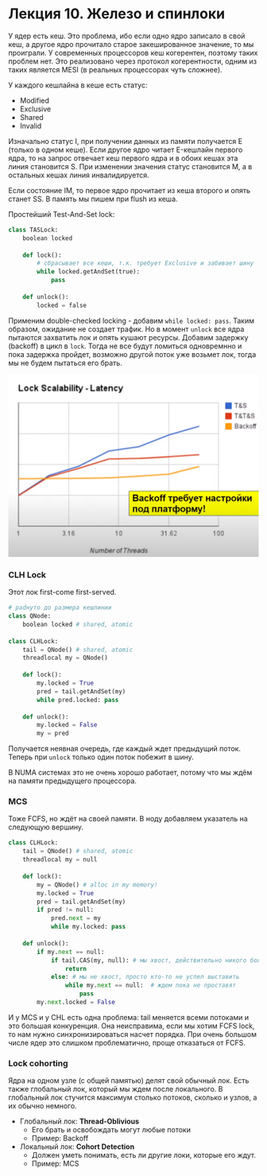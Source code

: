 # Лекция 10. Железо и спинлоки

У ядер есть кеш. Это проблема, ибо если одно ядро записало в свой кеш, а другое ядро прочитало старое закешированное значение, то мы проиграли. У современных процессоров кеш когерентен, поэтому таких проблем нет. Это реализовано через протокол когерентности, одним из таких является MESI (в реальных процессорах чуть сложнее).

У каждого кешлайна в кеше есть статус:
- Modified
- Exclusive
- Shared
- Invalid

Изначально статус I, при получении данных из памяти получается E (только в одном кеше). Если другое ядро читает E-кешлайн первого ядра, то на запрос отвечает кеш первого ядра и в обоих кешах эта линия становится S. При изменении значения статус становится M, а в остальных кешах линия инвалидируется.

Если состояние IM, то первое ядро прочитает из кеша второго и опять станет SS. В память мы пишем при flush из кеша.

Простейший Test-And-Set lock:
```python
class TASLock:
    boolean locked
    
    def lock():
        # сбрасывает все кеши, т.к. требует Exclusive и забивает шину
        while locked.getAndSet(true):
            pass
    
    def unlock():
        locked = false
```

Применим double-checked locking - добавим `while locked: pass`. Таким образом, ожидание не создает трафик. Но в момент `unlock` все ядра пытаются захватить лок и опять кушают ресурсы. Добавим задержку (backoff) в цикл в `lock`. Тогда не все будут ломиться одновремнно и пока задержка пройдет, возможно другой поток уже возьмет лок, тогда мы не будем пытаться его брать.

![](img/locks.png)

### CLH Lock

Этот лок first-come first-served.

```python
# padнуто до размера кешлинии
class QNode:
    boolean locked # shared, atomic

class CLHLock:
    tail = QNode() # shared, atomic
    threadlocal my = QNode()
    
    def lock():
        my.locked = True
        pred = tail.getAndSet(my)
        while pred.locked: pass

    def unlock():
        my.locked = False
        my = pred
```

Получается неявная очередь, где каждый ждет предыдущий поток. Теперь при `unlock` только один поток побежит в шину.

В NUMA системах это не очень хорошо работает, потому что мы ждём на памяти предыдущего процессора.

### MCS

Тоже FCFS, но ждёт на своей памяти. В ноду добавляем указатель на следующую вершину.

```python
class CLHLock:
    tail = QNode() # shared, atomic
    threadlocal my = null
    
    def lock():
        my = QNode() # alloc in my memory!
        my.locked = True
        pred = tail.getAndSet(my)
        if pred != null:
            pred.next = my
            while my.locked: pass
    
    def unlock():
        if my.next == null:
            if tail.CAS(my, null): # мы хвост, действительно никого больше нет
                return
            else: # мы не хвост, просто кто-то не успел выставить
                while my.next == null:  # ждем пока не проставят
                    pass
        my.next.locked = False
```

И у MCS и у CHL есть одна проблема: tail меняется всеми потоками и это большая конкуренция. Она неисправима, если мы хотим FCFS lock, то нам нужно синхронизироваться насчет порядка. При очень большом числе ядер это слишком проблематично, проще отказаться от FCFS.

### Lock cohorting

Ядра на одном узле (с общей памятью) делят свой обычный лок. Есть также глобальный лок, который мы ждем после локального. В глобальный лок стучится максимум столько потоков, сколько и узлов, а их обычно немного.

- Глобальный лок: **Thread-Oblivious**
  - Его брать и освобождать могут любые потоки
  - Пример: Backoff
- Локальный лок: **Cohort Detection**
  - Должен уметь понимать, есть ли другие локи, которые его ждут.
  - Пример: MCS
